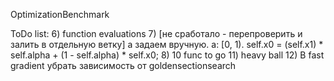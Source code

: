 OptimizationBenchmark

ToDo list:
6) function evaluations
7) [не сработало - перепроверить и залить в отдельную ветку] 
a задаем вручную. a: [0, 1). self.x0 = (self.x1) * self.alpha + (1 - self.alpha) * self.x0; 
8) 10 func to go
11) heavy ball
12) В fast gradient убрать зависимость от goldensectionsearch